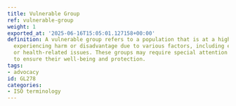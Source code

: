 ```yaml
---
title: Vulnerable Group
ref: vulnerable-group
weight: 1
exported_at: '2025-06-16T15:05:01.127158+00:00'
definition: A vulnerable group refers to a population that is at a higher risk of
  experiencing harm or disadvantage due to various factors, including economic, social,
  or health-related issues. These groups may require special attention and support
  to ensure their well-being and protection.
tags:
- advocacy
id: GL278
categories:
- ISO terminology
---
```


